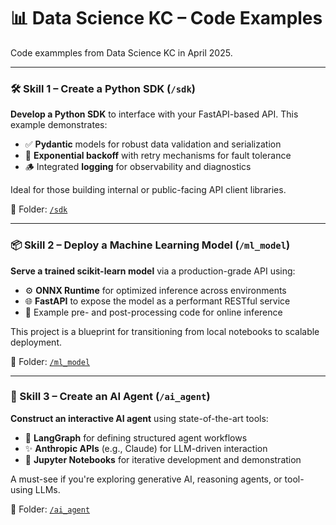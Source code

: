 # 📊 Data Science KC – Code Examples

Code exammples from Data Science KC in April 2025.

---

### 🛠 Skill 1 – Create a Python SDK (`/sdk`)

**Develop a Python SDK** to interface with your FastAPI-based API. This example demonstrates:

- ✅ **Pydantic** models for robust data validation and serialization  
- 🔁 **Exponential backoff** with retry mechanisms for fault tolerance  
- 🪵 Integrated **logging** for observability and diagnostics

Ideal for those building internal or public-facing API client libraries.

📂 Folder: [`/sdk`](./sdk)

---

### 📦 Skill 2 – Deploy a Machine Learning Model (`/ml_model`)

**Serve a trained scikit-learn model** via a production-grade API using:

- ⚙️ **ONNX Runtime** for optimized inference across environments  
- 🌐 **FastAPI** to expose the model as a performant RESTful service  
- 🧪 Example pre- and post-processing code for online inference

This project is a blueprint for transitioning from local notebooks to scalable deployment.

📂 Folder: [`/ml_model`](./ml_model)

---

### 🤖 Skill 3 – Create an AI Agent (`/ai_agent`)

**Construct an interactive AI agent** using state-of-the-art tools:

- 🧠 **LangGraph** for defining structured agent workflows  
- ✨ **Anthropic APIs** (e.g., Claude) for LLM-driven interaction  
- 📓 **Jupyter Notebooks** for iterative development and demonstration

A must-see if you're exploring generative AI, reasoning agents, or tool-using LLMs.

📂 Folder: [`/ai_agent`](./ai_agent)


